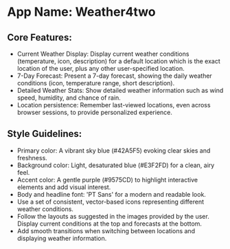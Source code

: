 # **App Name**: Weather4two

## Core Features:

- Current Weather Display: Display current weather conditions (temperature, icon, description) for a default location which is the exact location of the user, plus any other user-specified location.
- 7-Day Forecast: Present a 7-day forecast, showing the daily weather conditions (icon, temperature range, short description).
- Detailed Weather Stats: Show detailed weather information such as wind speed, humidity, and chance of rain.
- Location persistence: Remember last-viewed locations, even across browser sessions, to provide personalized experience.

## Style Guidelines:

- Primary color: A vibrant sky blue (#42A5F5) evoking clear skies and freshness.
- Background color: Light, desaturated blue (#E3F2FD) for a clean, airy feel.
- Accent color: A gentle purple (#9575CD) to highlight interactive elements and add visual interest.
- Body and headline font: 'PT Sans' for a modern and readable look.
- Use a set of consistent, vector-based icons representing different weather conditions.
- Follow the layouts as suggested in the images provided by the user. Display current conditions at the top and forecasts at the bottom.
- Add smooth transitions when switching between locations and displaying weather information.